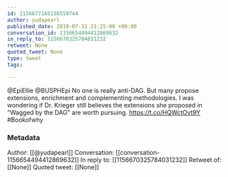 ```yaml
---
id: 1156677165158559744
author: yudapearl
published_date: 2019-07-31 21:25:00 +00:00
conversation_id: 1156654494412869632
in_reply_to: 1156670325784031232
retweet: None
quoted_tweet: None
type: tweet
tags:

---
```


@EpiEllie @BUSPHEpi No one is really anti-DAG. But many propose extensions, enrichment and complementing methodologies. I was wondering if Dr. Krieger still believes the extensions she proposed in "Wagged by the DAG" are worth pursuing.  https://t.co/HQWctOvt9Y #Bookofwhy

### Metadata

Author: [[@yudapearl]]
Conversation: [[conversation-1156654494412869632]]
In reply to: [[1156670325784031232]]
Retweet of: [[None]]
Quoted tweet: [[None]]
